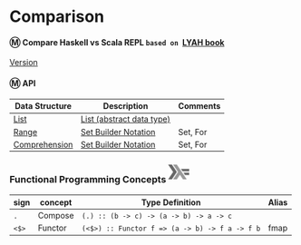 # Comparison

#### :m: Compare Haskell vs Scala REPL `based on `[LYAH book](http://learnyouahaskell.com/)

[Version](Version.md)


#### :m: API

| Data Structure  | Description                                                                          | Comments |
|-----------------|--------------------------------------------------------------------------------------|----------|
| [List](List.md) | [List (abstract data type)](https://en.wikipedia.org/wiki/List_(abstract_data_type)) |          |
| [Range](Range.md) | [Set Builder Notation](https://en.wikipedia.org/wiki/Set-builder_notation) |  Set, For   |
| [Comprehension](Comprehension.md) | [Set Builder Notation](https://en.wikipedia.org/wiki/Set-builder_notation) |  Set, For         |

### Functional Programming Concepts <sup><img src="../images/602px-Haskell-Logo.svg.png" width=37 height=26><img></sup>

| sign  | concept |  Type Definition                               | Alias |
|-------|---------|------------------------------------------------|-------|
| `.`   | Compose | `(.) :: (b -> c) -> (a -> b) -> a -> c`        |       |
| `<$>` | Functor | `(<$>) :: Functor f => (a -> b) -> f a -> f b` | fmap  |
